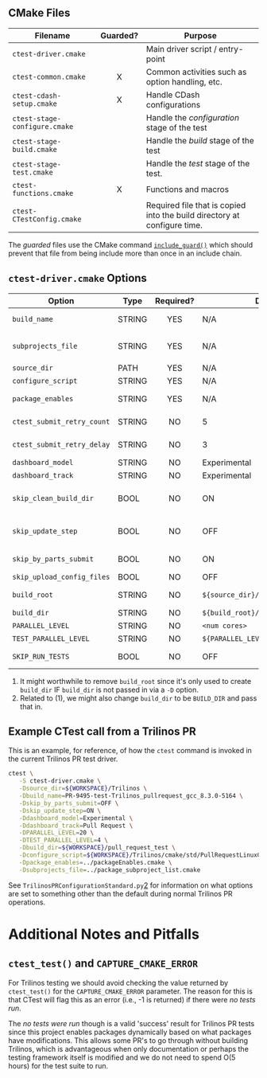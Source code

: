 CMake Files
-----------

| Filename                      | Guarded? | Purpose                                                                  |
|-------------------------------|:--------:|--------------------------------------------------------------------------|
| `ctest-driver.cmake`          |          | Main driver script / entry-point                                         |
| `ctest-common.cmake`          |    X     | Common activities such as option handling, etc.                          |
| `ctest-cdash-setup.cmake`     |    X     | Handle CDash configurations                                              |
| `ctest-stage-configure.cmake` |          | Handle the _configuration_ stage of the test                             |
| `ctest-stage-build.cmake`     |          | Handle the _build_ stage of the test                                     |
| `ctest-stage-test.cmake`      |          | Handle the _test_ stage of the test.                                     |
| `ctest-functions.cmake`       |    X     | Functions and macros                                                     |
| `ctest-CTestConfig.cmake`     |          | Required file that is copied into the build directory at configure time. |

The _guarded_ files use the CMake command [`include_guard()`][1] which should prevent that file
from being include more than once in an include chain.


`ctest-driver.cmake` Options
----------------------------

| Option                     | Type   | Required? | Default                                       | Description                                                        |
|----------------------------|--------|:---------:|-----------------------------------------------|--------------------------------------------------------------------|
| `build_name`               | STRING |    YES    | N/A                                           | The build name, see Jenkins' `${JOB_NAME}` envvar.                 |
| `subprojects_file`         | STRING |    YES    | N/A                                           | This is the `package_subproject_list.cmake` file.                  |
| `source_dir`               | PATH   |    YES    | N/A                                           | Path to the source directory.                                      |
| `configure_script`         | STRING |    YES    | N/A                                           | Test settings CMake script.                                        |
| `package_enables`          | STRING |    YES    | N/A                                           | This is the `packageEnables.cmake` file.                           |
| `ctest_submit_retry_count` | STRING |    NO     | 5                                             | Number of times to retry a ctest submssion.                        |
| `ctest_submit_retry_delay` | STRING |    NO     | 3                                             | Delay (seconds) between attempts to submit to cdash.               |
| `dashboard_model`          | STRING |    NO     | Experimental                                  | CDash model                                                        |
| `dashboard_track`          | STRING |    NO     | Experimental                                  | CDash track                                                        |
| `skip_clean_build_dir`     | BOOL   |    NO     | ON                                            | Skip cleaning the build directory (`ctest_empty_binary_directory`) |
| `skip_update_step`         | BOOL   |    NO     | OFF                                           | Skip the update step (`ctest_update()`) of the repository.         |
| `skip_by_parts_submit`     | BOOL   |    NO     | ON                                            | Skip submission to CDash after each phase.                         |
| `skip_upload_config_files` | BOOL   |    NO     | OFF                                           | Skip upload config files (???)                                     |
| `build_root`               | STRING |    NO     | `${source_dir}/nightly_testing`               | Used to generate `build_dir` if `build_dir` is not defined.        |
| `build_dir`                | STRING |    NO     | `${build_root}/${CTEST_BUILD_NAME}`           | Path to the build directory.                                       |
| `PARALLEL_LEVEL`           | STRING |    NO     | `<num cores>`                                 |                                                                    |
| `TEST_PARALLEL_LEVEL`      | STRING |    NO     | `${PARALLEL_LEVEL}`                           |                                                                    |
| `SKIP_RUN_TESTS`           | BOOL   |    NO     | OFF                                           | Skip running any tests (any tests enabled will still compile)      |


1. It might worthwhile to remove `build_root` since it's only used to create `build_dir` IF `build_dir` is not passed in
   via a `-D` option.
2. Related to (1), we might also change `build_dir` to be `BUILD_DIR` and pass that in.


Example CTest call from a Trilinos PR
-------------------------------------
This is an example, for reference, of how the `ctest` command is invoked in the current Trilinos
PR test driver.
```bash
ctest \
   -S ctest-driver.cmake \
   -Dsource_dir=${WORKSPACE}/Trilinos \
   -Dbuild_name=PR-9495-test-Trilinos_pullrequest_gcc_8.3.0-5164 \
   -Dskip_by_parts_submit=OFF \
   -Dskip_update_step=ON \
   -Ddashboard_model=Experimental \
   -Ddashboard_track=Pull Request \
   -DPARALLEL_LEVEL=20 \
   -DTEST_PARALLEL_LEVEL=4 \
   -Dbuild_dir=${WORKSPACE}/pull_request_test \
   -Dconfigure_script=${WORKSPACE}/Trilinos/cmake/std/PullRequestLinuxGCC8.3.0TestingSettings.cmake \
   -Dpackage_enables=../packageEnables.cmake \
   -Dsubprojects_file=../package_subproject_list.cmake
```

See `TrilinosPRConfigurationStandard.py`[2] for information on what options are set to something
other than the default during normal Trilinos PR operations.

Additional Notes and Pitfalls
=============================

`ctest_test()` and `CAPTURE_CMAKE_ERROR`
----------------------------------------
For Trilinos testing we should avoid checking the value returned by `ctest_test()`
for the `CAPTURE_CMAKE_ERROR` parameter. The reason for this is that CTest will
flag this as an error (i.e., -1 is returned) if there were _no tests run_.

The _no tests were run_ though is a valid 'success' result for Trilinos PR tests since
this project enables packages dynamically based on what packages have modifications.
This allows some PR's to go through without building Trilinos, which is advantageous
when only documentation or perhaps the testing framework itself is modified and we do
not need to spend O(5 hours) for the test suite to run.

[1]: https://cmake.org/cmake/help/latest/command/include_guard.html
[2]: https://github.com/trilinos/Trilinos/blob/master/packages/framework/pr_tools/trilinosprhelpers/TrilinosPRConfigurationStandard.py

